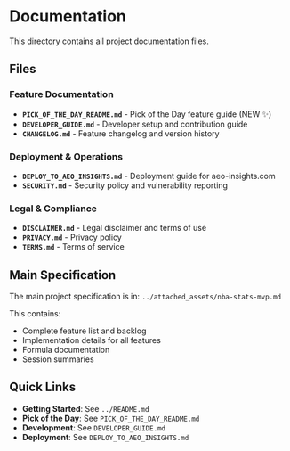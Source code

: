 # Documentation

This directory contains all project documentation files.

## Files

### Feature Documentation
- **`PICK_OF_THE_DAY_README.md`** - Pick of the Day feature guide (NEW ✨)
- **`DEVELOPER_GUIDE.md`** - Developer setup and contribution guide
- **`CHANGELOG.md`** - Feature changelog and version history

### Deployment & Operations
- **`DEPLOY_TO_AEO_INSIGHTS.md`** - Deployment guide for aeo-insights.com
- **`SECURITY.md`** - Security policy and vulnerability reporting

### Legal & Compliance
- **`DISCLAIMER.md`** - Legal disclaimer and terms of use
- **`PRIVACY.md`** - Privacy policy
- **`TERMS.md`** - Terms of service

## Main Specification

The main project specification is in: `../attached_assets/nba-stats-mvp.md`

This contains:
- Complete feature list and backlog
- Implementation details for all features
- Formula documentation
- Session summaries

## Quick Links

- **Getting Started**: See `../README.md`
- **Pick of the Day**: See `PICK_OF_THE_DAY_README.md`
- **Development**: See `DEVELOPER_GUIDE.md`
- **Deployment**: See `DEPLOY_TO_AEO_INSIGHTS.md`

